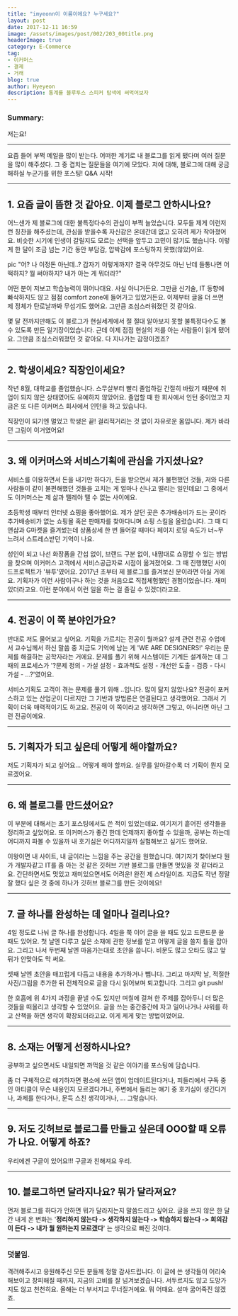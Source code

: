 ```yaml
---
title: "imyeonn이 이름이에요? 누구세요?"
layout: post
date: 2017-12-11 16:59
image: /assets/images/post/002/203_00title.png
headerImage: true
category: E-Commerce
tag:
- 이커머스
- 결제
- 거래
blog: true
author: Hyeyeon
description: 통계를 블루투스 스피커 탐색에 써먹어보자
---
```


### Summary:

저는요!

---

요즘 들어 부쩍 메일을 많이 받는다. 어떠한 계기로 내 블로그를 읽게 됐다며 여러 질문을 많이 해주셨다. 그 중 겹치는 질문들을 여기에 모았다. 저에 대해, 블로그에 대해 궁금해하실 누군가를 위한 포스팅! Q&A 시작!

---

## 1. 요즘 글이 뜸한 것 같아요. 이제 블로그 안하시나요?

어느샌가 제 블로그에 대한 불특정다수의 관심이 부쩍 늘었습니다. 모두들 제게 이런저런 칭찬을 해주셨는데, 관심을 받을수록 자신감은 온데간데 없고 오히려 제가 작아졌어요. 비슷한 시기에 인생이 갈릴지도 모르는 선택을 앞두고 고민이 많기도 했습니다. 이렇게 한 달이 조금 넘는 기간 동안 부담감, 압박감에 포스팅하지 못했(않았)어요.

pic "어? 나 이정돈 아닌데..? 갑자기 이렇게까지? 결국 아무것도 아닌 난데 들통나면 어떡하지? 뭘 써야하지? 내가 아는 게 뭐더라?"

어떤 분이 저보고 학습능력이 뛰어나대요. 사실 아니거든요. 그만큼 신기술, IT 동향에 빠삭하지도 않고 점점 comfort zone에 들어가고 있었거든요. 이제부터 글을 더 쓰면 제 정체가 탄로날까봐 무섭기도 했어요. 그만큼 조심스러워졌던 것 같아요.

몇 달 전까지만해도 이 블로그가 현실세계에서 절 절대 알아보지 못할 불특정다수도 볼 수 있도록 만든 일기장이었습니다. 근데 이제 점점 현실의 저를 아는 사람들이 읽게 됐어요. 그만큼 조심스러워졌던 것 같아요. 다 지나가는 감정이겠죠?

---

## 2. 학생이세요? 직장인이세요?

작년 8월, 대학교를 졸업했습니다. 스무살부터 빨리 졸업하길 간절히 바랐기 때문에 취업이 되지 않은 상태였어도 유예하지 않았어요. 졸업할 때 한 회사에서 인턴 중이었고 지금은 또 다른 이커머스 회사에서 인턴을 하고 있습니다.

직장인이 되기엔 멀었고 학생은 끝! 걸리적거리는 것 없이 자유로운 몸입니다. 제가 바라던 그림이 이거였어요!

---

## 3. 왜 이커머스와 서비스기획에 관심을 가지셨나요?

서비스를 이용하면서 돈을 내기만 하다가, 돈을 받으면서 제가 불편했던 것들, 저와 다른 사람들이 같이 불편해했던 것들을 고치는 게 얼마나 신나고 떨리는 일인데요! 그 중에서도 이커머스는 제 삶과 뗄레야 뗄 수 없는 사이에요.

초등학생 때부터 인터넷 쇼핑을 좋아했어요. 제가 살던 곳은 추가배송비가 드는 곳이라 추가배송비가 없는 쇼핑몰 혹은 판매자를 찾아다니며 쇼핑 스킬을 올렸습니다. 그 때 디앤샵과 G마켓을 즐겨썼는데 상품상세 한 번 들어갈 때마다 페이지 로딩 속도가 너~무 느려서 스트레스받던 기억이 나요.

성인이 되고 나선 화장품을 간섭 없이, 브랜드 구분 없이, 내맘대로 쇼핑할 수 있는 방법을 찾으며 이커머스 고객에서 서비스공급자로 시점이 옮겨졌어요. 그 때 진행했던 사이드프로젝트가 '뷰투'였어요. 2017년 초부터 제 블로그를 즐겨보신 분이라면 아실 거에요. 기획자가 이런 사람이구나 하는 것을 처음으로 직접체험했던 경험이었습니다. 재미있더라고요. 이런 분야에서 이런 일을 하는 걸 즐길 수 있겠더라고요.

---

## 4. 전공이 이 쪽 분야인가요?

반대로 저도 물어보고 싶어요. 기획을 가르치는 전공이 뭘까요? 설계 관련 전공 수업에서 교수님께서 하신 말씀 중 지금도 기억에 남는 게 'WE ARE DESIGNERS!' 우리는 문제를 해결하는 공학자라는 거에요. 문제를 풀기 위해 시스템이든 기계든 설계하는 데 그 때의 프로세스가 '?문제 정의 - 가설 설정 - 효과척도 설정 - 개선안 도출 - 검증 - 다시 가설 - ...?'였어요.

서비스기획도 고객이 겪는 문제를 풀기 위해 ..입니다. 많이 닮지 않았나요? 전공이 포커스하고 있는 산업군이 다르지만 그 기반과 방법론은 연결된다고 생각했어요. 그래서 기획이 더욱 매력적이기도 하고요. 전공이 이 쪽이라고 생각하면 그렇고, 아니라면 아닌 그런 전공이에요.

---

## 5. 기획자가 되고 싶은데 어떻게 해야할까요?

저도 기획자가 되고 싶어요... 어떻게 해야 할까요. 실무를 알아갈수록 더 기획이 뭔지 모르겠어요.

---

## 6. 왜 블로그를 만드셨어요?

이 부분에 대해서는 초기 포스팅에서도 쓴 적이 있었는데요. 여기저기 흩어진 생각들을 정리하고 싶었어요. 또 이커머스가 좋긴 한데 언제까지 좋아할 수 있을까, 공부는 하는데 어디까지 파볼 수 있을까 내 호기심은 어디까지일까 실험해보고 싶기도 했어요.

이왕이면 내 사이트, 내 글이라는 느낌을 주는 공간을 원했습니다. 여기저기 찾아보다 뭔가 개발자같고 IT를 좀 아는 것 같은 깃허브 기반 블로그를 만들면 멋있을 것 같더라고요. 간단하면서도 멋있고 재미있으면서도 어려운! 완전 제 스타일이죠. 지금도 작년 정말 잘 했다 싶은 것 중에 하나가 깃허브 블로그를 만든 것이에요!

---

## 7. 글 하나를 완성하는 데 얼마나 걸리나요?

4일 정도로 나눠 글 하나를 완성합니다. 4일을 쭉 이어 글을 쓸 때도 있고 드문드문 쓸 때도 있어요. 첫 날엔 다루고 싶은 소재에 관한 정보를 얻고 어떻게 글을 쓸지 틀을 잡아요. 그리고 나서 두번째 날엔 마음가는대로 초안을 씁니다. 비문도 많고 오타도 많고 앞뒤가 안맞아도 막 써요.

셋째 날엔 초안을 매끄럽게 다듬고 내용을 추가하거나 뺍니다. 그리고 마지막 날, 적절한 사진/그림을 추가한 뒤 전체적으로 글을 다시 읽어보며 퇴고합니다. 그리고 git push!

한 호흡에 위 4가지 과정을 끝낼 수도 있지만 며칠에 걸쳐 한 주제를 잡아두니 더 많은 것들을 떠올리고 생각할 수 있었어요. 글을 쓰는 중간중간에 자고 일어나거나 샤워를 하고 산책을 하면 생각이 확장되더라고요. 이게 제게 맞는 방법이었어요.

---

## 8. 소재는 어떻게 선정하시나요?

공부하고 싶으면서도 내일되면 까먹을 것 같은 이야기를 포스팅에 담습니다.

좀 더 구체적으로 얘기하자면 평소에 쓰던 앱이 업데이트된다거나, 피들리에서 구독 중인 아티클이 무슨 내용인지 모르겠다거나, 주변에서 들리는 얘기 중 호기심이 생긴다거나, 과제를 한다거나, 문득 스친 생각이거나, ... 그렇습니다.

---

## 9. 저도 깃허브로 블로그를 만들고 싶은데 OOO할 때 오류가 나요. 어떻게 하죠?

우리에겐 구글이 있어요!!! 구글과 친해져요 우리.

---

## 10. 블로그하면 달라지나요? 뭐가 달라져요?

먼저 블로그를 하다가 안하면 뭐가 달라지는지 말씀드리고 싶어요. 글을 쓰지 않은 한 달 간 내게 온 변화는 '**정리하지 않는다 -> 생각하지 않는다 -> 학습하지 않는다 -> 회의감이 든다 -> 내가 뭘 원하는지 모르겠다**' 는 생각으로 빠진 것이다.

---

### 덧붙임.

격려해주시고 응원해주신 모든 분들께 정말 감사드립니다. 이 글에 쓴 생각들이 어리숙해보이고 창피해질 때까지, 지금의 고비를 잘 넘겨보겠습니다. 서두르지도 않고 도망가지도 않고 천천히요. 올해는 더 부서지고 무너질거에요. 뭐 어때요. 설마 굶어죽진 않겠죠.

---

